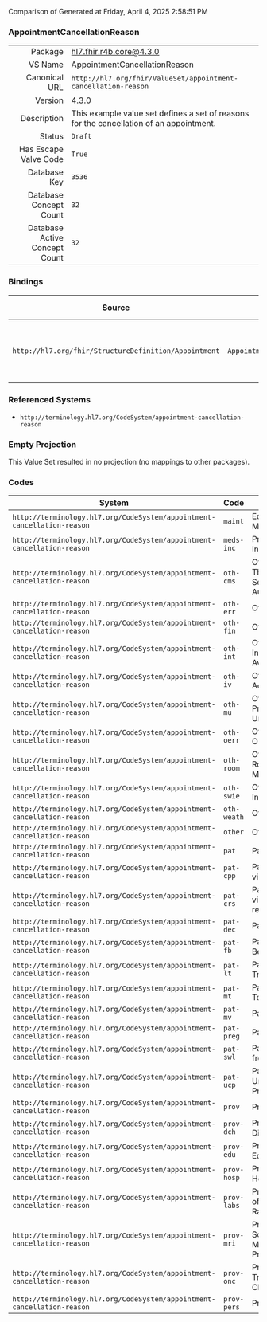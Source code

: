 Comparison of 
Generated at Friday, April 4, 2025 2:58:51 PM

### AppointmentCancellationReason

|      |     |
| ---: | --- |
| Package | hl7.fhir.r4b.core@4.3.0 |
| VS Name | AppointmentCancellationReason |
| Canonical URL | `http://hl7.org/fhir/ValueSet/appointment-cancellation-reason` |
| Version | 4.3.0 |
| Description | This example value set defines a set of reasons for the cancellation of an appointment. |
| Status | `Draft` |
| Has Escape Valve Code | `True` |
| Database Key | `3536` |
| Database Concept Count | `32` |
| Database Active Concept Count | `32` |
### Bindings

| Source | Element | Binding | Strength | Element Short |
| ------ | ------- | ------- | -------- | ------------- |
| `http://hl7.org/fhir/StructureDefinition/Appointment` | `Appointment.cancelationReason` | `http://hl7.org/fhir/ValueSet/appointment-cancellation-reason` | `Example` | The coded reason for the appointment being cancelled |

### Referenced Systems

* `http://terminology.hl7.org/CodeSystem/appointment-cancellation-reason`
### Empty Projection

This Value Set resulted in no projection (no mappings to other packages).

### Codes

| System | Code | Display |
| ------ | ---- | ------- |
| `http://terminology.hl7.org/CodeSystem/appointment-cancellation-reason` | `maint` | Equipment Maintenance/Repair |
| `http://terminology.hl7.org/CodeSystem/appointment-cancellation-reason` | `meds-inc` | Prep/Med Incomplete |
| `http://terminology.hl7.org/CodeSystem/appointment-cancellation-reason` | `oth-cms` | Other: CMS Therapy Cap Service Not Authorized |
| `http://terminology.hl7.org/CodeSystem/appointment-cancellation-reason` | `oth-err` | Other: Error |
| `http://terminology.hl7.org/CodeSystem/appointment-cancellation-reason` | `oth-fin` | Other: Financial |
| `http://terminology.hl7.org/CodeSystem/appointment-cancellation-reason` | `oth-int` | Other: No Interpreter Available |
| `http://terminology.hl7.org/CodeSystem/appointment-cancellation-reason` | `oth-iv` | Other: Improper IV Access/Infiltrate IV |
| `http://terminology.hl7.org/CodeSystem/appointment-cancellation-reason` | `oth-mu` | Other: Prep/Med/Results Unavailable |
| `http://terminology.hl7.org/CodeSystem/appointment-cancellation-reason` | `oth-oerr` | Other: Schedule Order Error |
| `http://terminology.hl7.org/CodeSystem/appointment-cancellation-reason` | `oth-room` | Other: Room/Resource Maintenance |
| `http://terminology.hl7.org/CodeSystem/appointment-cancellation-reason` | `oth-swie` | Other: Silent Walk In Error |
| `http://terminology.hl7.org/CodeSystem/appointment-cancellation-reason` | `oth-weath` | Other: Weather |
| `http://terminology.hl7.org/CodeSystem/appointment-cancellation-reason` | `other` | Other |
| `http://terminology.hl7.org/CodeSystem/appointment-cancellation-reason` | `pat` | Patient |
| `http://terminology.hl7.org/CodeSystem/appointment-cancellation-reason` | `pat-cpp` | Patient: Canceled via Patient Portal |
| `http://terminology.hl7.org/CodeSystem/appointment-cancellation-reason` | `pat-crs` | Patient: Canceled via automated reminder system |
| `http://terminology.hl7.org/CodeSystem/appointment-cancellation-reason` | `pat-dec` | Patient: Deceased |
| `http://terminology.hl7.org/CodeSystem/appointment-cancellation-reason` | `pat-fb` | Patient: Feeling Better |
| `http://terminology.hl7.org/CodeSystem/appointment-cancellation-reason` | `pat-lt` | Patient: Lack of Transportation |
| `http://terminology.hl7.org/CodeSystem/appointment-cancellation-reason` | `pat-mt` | Patient: Member Terminated |
| `http://terminology.hl7.org/CodeSystem/appointment-cancellation-reason` | `pat-mv` | Patient: Moved |
| `http://terminology.hl7.org/CodeSystem/appointment-cancellation-reason` | `pat-preg` | Patient: Pregnant |
| `http://terminology.hl7.org/CodeSystem/appointment-cancellation-reason` | `pat-swl` | Patient: Scheduled from Wait List |
| `http://terminology.hl7.org/CodeSystem/appointment-cancellation-reason` | `pat-ucp` | Patient: Unhappy/Changed Provider |
| `http://terminology.hl7.org/CodeSystem/appointment-cancellation-reason` | `prov` | Provider |
| `http://terminology.hl7.org/CodeSystem/appointment-cancellation-reason` | `prov-dch` | Provider: Discharged |
| `http://terminology.hl7.org/CodeSystem/appointment-cancellation-reason` | `prov-edu` | Provider: Edu/Meeting |
| `http://terminology.hl7.org/CodeSystem/appointment-cancellation-reason` | `prov-hosp` | Provider: Hospitalized |
| `http://terminology.hl7.org/CodeSystem/appointment-cancellation-reason` | `prov-labs` | Provider: Labs Out of Acceptable Range |
| `http://terminology.hl7.org/CodeSystem/appointment-cancellation-reason` | `prov-mri` | Provider: MRI Screening Form Marked Do Not Proceed |
| `http://terminology.hl7.org/CodeSystem/appointment-cancellation-reason` | `prov-onc` | Provider: Oncology Treatment Plan Changes |
| `http://terminology.hl7.org/CodeSystem/appointment-cancellation-reason` | `prov-pers` | Provider: Personal |
